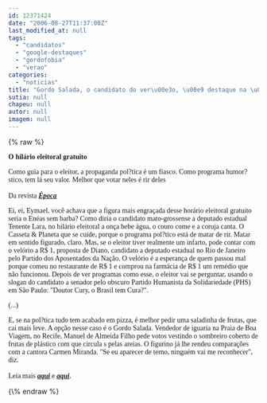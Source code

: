 ```yaml
---
id: 12371424
date: "2006-08-27T11:37:00Z"
last_modified_at: null
tags:
  - "candidatos"
  - "google-destaques"
  - "gordofobia"
  - "verao"
categories:
  - "noticias"
title: "Gordo Salada, o candidato do ver\u00e3o, \u00e9 destaque na \u00c9poca"
sutia: null
chapeu: null
autor: null
imagem: null
---
```

{\% raw %}
<p><span style="font-family: Verdana;"><strong>O hil&aacute;rio eleitoral gratuito</strong></span></p>
<p><span style="font-family: Verdana;">Como guia para o eleitor, a propaganda pol?tica &eacute; um fiasco. Como programa humor?stico, tem l&aacute; seu valor. Melhor que votar neles &eacute; rir deles<br /><br />Da revista <strong><em><a href="http://fivenews.sjcc.com.br/" target="_blank" rel="noopener noreferrer">&Eacute;poca</a></em></strong></span></p>
<p><span style="font-family: Verdana;">Ei, ei, Eymael, voc&ecirc; achava que a figura mais engra&ccedil;ada desse hor&aacute;rio eleitoral gratuito seria o En&eacute;as sem barba? Como diria o candidato mato-grossense a deputado estadual Tenente Lara, no hil&aacute;rio eleitoral a on&ccedil;a bebe &aacute;gua, o couro come e a coruja canta. O Casseta &amp; Planeta que se cuide, porque o programa pol?tico est&aacute; de matar de rir. Matar em sentido figurado, claro. Mas, se o eleitor tiver realmente um infarto, pode contar com o vel&oacute;rio a R$ 1, proposta de Diano, candidato a deputado estadual no Rio de Janeiro pelo Partido dos Aposentados da Na&ccedil;&atilde;o. O vel&oacute;rio &eacute; a esperan&ccedil;a de quem passou mal porque comeu no restaurante de R$ 1 e comprou na farm&aacute;cia de R$ 1 um rem&eacute;dio que n&atilde;o funcionou. Depois de ver programas como esse, o eleitor vai se perguntar, usando o slogan do candidato a senador pelo obscuro Partido Humanista da Solidariedade (PHS) em S&atilde;o Paulo: "Doutor Cury, o Brasil tem Cura?".</span></p>
<p><span style="font-family: Verdana;">(...)</span></p>
<p><span style="font-family: Verdana;">E, se na pol?tica tudo tem acabado em pizza, &eacute; melhor pedir uma saladinha de frutas, que cai mais leve. A op&ccedil;&atilde;o nesse caso &eacute; o Gordo Salada. Vendedor de iguaria na Praia de Boa Viagem, no Recife, Manuel de Almeida Filho pede votos vestindo o sombreiro coberto de frutas de pl&aacute;stico com que circula s pelas areias. O figurino j&aacute; lhe rendeu compara&ccedil;&otilde;es com a cantora Carmen Miranda. "Se eu aparecer de terno, ningu&eacute;m vai me reconhecer", diz. <br /></span><span style="font-family: Verdana;"><br />Leia mais <a href="http://fivenews.sjcc.com.br/https:/revistaepoca.globo.com/Revista/Epoca/0,,EDG75147-6009-432,00.html" target="_blank" rel="noopener noreferrer"><strong><em>aqui</em></strong></a>&nbsp;e <strong><em><u><a href="http://fivenews.sjcc.com.br/">aqui</a></u></em></strong>.</span></p>
{\% endraw %}